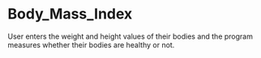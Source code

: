 # Body_Mass_Index
User enters the weight and height values of their bodies and the program measures whether their bodies are healthy or not.
